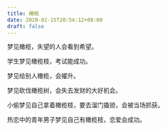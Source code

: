 ```yaml
---
title: 橄榄
date: 2020-02-15T20:54:12+08:00
draft: false
---
```


梦见橄榄，失望的人会看到希望。


学生梦见橄榄枝，考试能成功。


梦见给别人橄榄，会擢升。


梦见砍伐橄榄树，会失去发财的大好机会。


小偷梦见自己拿着橄榄枝，要去溜门撬锁，会被当场抓获。


热恋中的青年男子梦见自己有橄榄枝，恋爱会成功。
